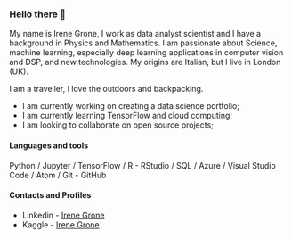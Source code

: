 ### Hello there 👋

<p>My name is Irene Grone, I work as data analyst scientist and I have a background in Physics and Mathematics. I am passionate about Science, machine learning, especially deep learning applications in computer vision and DSP, and new technologies. My origins are Italian, but I live in London (UK).</p>

<p>I am a traveller, I love the outdoors and backpacking.</p>

- I am currently working on creating a data science portfolio;
- I am currently learning TensorFlow and cloud computing;
- I am looking to collaborate on open source projects;

#### Languages and tools

Python / Jupyter / TensorFlow / R - RStudio / SQL / Azure / Visual Studio Code / Atom / Git - GitHub

#### Contacts and Profiles

* Linkedin - [Irene Grone](https://www.linkedin.com/in/irenegrone)
* Kaggle - [Irene Grone](https://www.kaggle.com/irenegrone)
